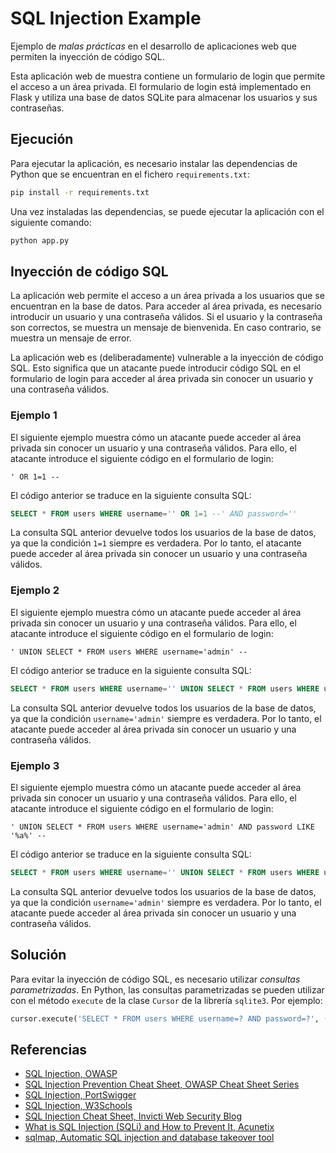 # SQL Injection Example

Ejemplo de *malas prácticas* en el desarrollo de aplicaciones web que permiten la inyección de código SQL.

Esta aplicación web de muestra contiene un formulario de login que permite el acceso a un área privada. El formulario de login está implementado en Flask y utiliza una base de datos SQLite para almacenar los usuarios y sus contraseñas.

## Ejecución

Para ejecutar la aplicación, es necesario instalar las dependencias de Python que se encuentran en el fichero `requirements.txt`:

```bash
pip install -r requirements.txt
```

Una vez instaladas las dependencias, se puede ejecutar la aplicación con el siguiente comando:

```bash
python app.py
```

## Inyección de código SQL

La aplicación web permite el acceso a un área privada a los usuarios que se encuentran en la base de datos. Para acceder al área privada, es necesario introducir un usuario y una contraseña válidos. Si el usuario y la contraseña son correctos, se muestra un mensaje de bienvenida. En caso contrario, se muestra un mensaje de error.

La aplicación web es (deliberadamente) vulnerable a la inyección de código SQL. Esto significa que un atacante puede introducir código SQL en el formulario de login para acceder al área privada sin conocer un usuario y una contraseña válidos.

### Ejemplo 1

El siguiente ejemplo muestra cómo un atacante puede acceder al área privada sin conocer un usuario y una contraseña válidos. Para ello, el atacante introduce el siguiente código en el formulario de login:

```
' OR 1=1 --
```

El código anterior se traduce en la siguiente consulta SQL:

```sql
SELECT * FROM users WHERE username='' OR 1=1 --' AND password=''
```

La consulta SQL anterior devuelve todos los usuarios de la base de datos, ya que la condición `1=1` siempre es verdadera. Por lo tanto, el atacante puede acceder al área privada sin conocer un usuario y una contraseña válidos.

### Ejemplo 2

El siguiente ejemplo muestra cómo un atacante puede acceder al área privada sin conocer un usuario y una contraseña válidos. Para ello, el atacante introduce el siguiente código en el formulario de login:

```
' UNION SELECT * FROM users WHERE username='admin' --
```

El código anterior se traduce en la siguiente consulta SQL:

```sql
SELECT * FROM users WHERE username='' UNION SELECT * FROM users WHERE username='admin' --' AND password=''
```

La consulta SQL anterior devuelve todos los usuarios de la base de datos, ya que la condición `username='admin'` siempre es verdadera. Por lo tanto, el atacante puede acceder al área privada sin conocer un usuario y una contraseña válidos.

### Ejemplo 3

El siguiente ejemplo muestra cómo un atacante puede acceder al área privada sin conocer un usuario y una contraseña válidos. Para ello, el atacante introduce el siguiente código en el formulario de login:

```
' UNION SELECT * FROM users WHERE username='admin' AND password LIKE '%a%' --
```

El código anterior se traduce en la siguiente consulta SQL:

```sql
SELECT * FROM users WHERE username='' UNION SELECT * FROM users WHERE username='admin' AND password LIKE '%a%' --' AND password=''
```

La consulta SQL anterior devuelve todos los usuarios de la base de datos, ya que la condición `username='admin'` siempre es verdadera. Por lo tanto, el atacante puede acceder al área privada sin conocer un usuario y una contraseña válidos.

## Solución

Para evitar la inyección de código SQL, es necesario utilizar *consultas parametrizadas*. En Python, las consultas parametrizadas se pueden utilizar con el método `execute` de la clase `Cursor` de la librería `sqlite3`. Por ejemplo:

```python
cursor.execute('SELECT * FROM users WHERE username=? AND password=?', (username, password))
```

## Referencias

* [SQL Injection, OWASP](https://owasp.org/www-community/attacks/SQL_Injection)
* [SQL Injection Prevention Cheat Sheet, OWASP Cheat Sheet Series](https://cheatsheetseries.owasp.org/cheatsheets/SQL_Injection_Prevention_Cheat_Sheet.html)
* [SQL Injection, PortSwigger](https://portswigger.net/web-security/sql-injection)
* [SQL Injection, W3Schools](https://www.w3schools.com/sql/sql_injection.asp)
* [SQL Injection Cheat Sheet, Invicti Web Security Blog](https://www.netsparker.com/blog/web-security/sql-injection-cheat-sheet/)
* [What is SQL Injection (SQLi) and How to Prevent It, Acunetix](https://www.acunetix.com/websitesecurity/sql-injection/)
* [sqlmap, Automatic SQL injection and database takeover tool](https://sqlmap.org/)


